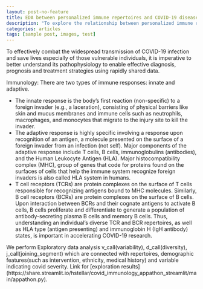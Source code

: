 ```yaml
---
layout: post-no-feature
title: EDA between personalized immune repertoires and COVID-19 disease variables
description: "To explore the relationship between personalized immune repertoires and COVID-19 disease variables and associated factors. This exploration is part of [Precision FDA competition](https://precision.fda.gov/challenges/12)."
categories: articles
tags: [sample post, images, test]
---
```


To effectively combat the widespread transmission of COVID-19 infection and save lives especially of those vulnerable individuals, it is imperative to better understand its pathophysiology to enable effective diagnosis, prognosis and treatment strategies using rapidly shared data.

Immunology: There are two types of immune responses: innate and adaptive.
* The innate response is the body’s first reaction (non-specific) to a foreign invader (e.g., a laceration), consisting of physical barriers like skin and mucus membranes and immune cells such as neutrophils, macrophages, and monocytes that migrate to the injury site to kill the invader.
* The adaptive response is highly specific involving a response upon recognition of an antigen, a molecule presented on the surface of a foreign invader from an infection (not self). Major components of the adaptive response include T cells, B cells, immunoglobulins (antibodies), and the Human Leukocyte Antigen (HLA). Major histocompatibility complex (MHC), group of genes that code for proteins found on the surfaces of cells that help the immune system recognize foreign invaders is also called HLA system in humans.
* T cell receptors (TCRs) are protein complexes on the surface of T cells responsible for recognizing antigens bound to MHC molecules. Similarly, B cell receptors (BCRs) are protein complexes on the surface of B cells. Upon interaction between BCRs and their cognate antigens to activate B cells, B cells proliferate and differentiate to generate a population of antibody-secreting plasma B cells and memory B cells. Thus, understanding an individual’s diverse TCR and BCR repertoires, as well as HLA type (antigen presenting) and immunoglobin H (IgH antibody) states, is important in accelerating COVID-19 research.
<p></p>
We perform Exploratory data analysis v_call(variability), d_call(diversity), j_call(joining_segment) which are connected with repertoires, demographic features(such as intervention, ethnicity, medical history) and variable indicating covid severity.
Link for [exploration results](https://share.streamlit.io/hstellar/covid_immunology_appathon_streamlit/main/appathon.py).
